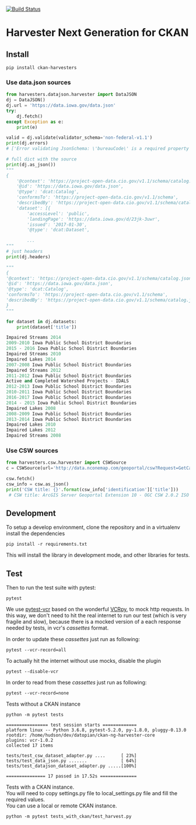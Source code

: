 [![Build Status](https://travis-ci.org/datopian/ckan-ng-harvester-core.svg?branch=master)](https://travis-ci.org/datopian/ckan-ng-harvester-core)

# Harvester Next Generation for CKAN

## Install

```
pip install ckan-harvesters
```


### Use data.json sources

```python
from harvesters.datajson.harvester import DataJSON
dj = DataJSON()
dj.url = 'https://data.iowa.gov/data.json'
try:
	dj.fetch()
except Exception as e:
	print(e)

valid = dj.validate(validator_schema='non-federal-v1.1')
print(dj.errors)
# ['Error validating JsonSchema: \'bureauCode\' is a required property ...

# full dict with the source
print(dj.as_json())
"""
{
	'@context': 'https://project-open-data.cio.gov/v1.1/schema/catalog.jsonld',
	'@id': 'https://data.iowa.gov/data.json',
	'@type': 'dcat:Catalog',
	'conformsTo': 'https://project-open-data.cio.gov/v1.1/schema',
	'describedBy': 'https://project-open-data.cio.gov/v1.1/schema/catalog.json',
	'dataset': [{
		'accessLevel': 'public',
		'landingPage': 'https://data.iowa.gov/d/23jk-3uwr',
		'issued': '2017-01-30',
		'@type': 'dcat:Dataset',

        ... 
"""
# just headers
print(dj.headers)

"""
{
'@context': 'https://project-open-data.cio.gov/v1.1/schema/catalog.jsonld',
'@id': 'https://data.iowa.gov/data.json',
'@type': 'dcat:Catalog',
'conformsTo': 'https://project-open-data.cio.gov/v1.1/schema',
'describedBy': 'https://project-open-data.cio.gov/v1.1/schema/catalog.json',
}
"""

for dataset in dj.datasets:
    print(dataset['title'])

Impaired Streams 2014
2009-2010 Iowa Public School District Boundaries
2015 - 2016 Iowa Public School District Boundaries
Impaired Streams 2010
Impaired Lakes 2014
2007-2008 Iowa Public School District Boundaries
Impaired Streams 2012
2011-2012 Iowa Public School District Boundaries
Active and Completed Watershed Projects - IDALS
2012-2013 Iowa Public School District Boundaries
2010-2011 Iowa Public School District Boundaries
2016-2017 Iowa Public School District Boundaries
2014 - 2015 Iowa Public School District Boundaries
Impaired Lakes 2008
2008-2009 Iowa Public School District Boundaries
2013-2014 Iowa Public School District Boundaries
Impaired Lakes 2010
Impaired Lakes 2012
Impaired Streams 2008

```


### Use CSW sources

```python
from harvesters.csw.harvester import CSWSource
c = CSWSource(url='http://data.nconemap.com/geoportal/csw?Request=GetCapabilities&Service=CSW&Version=2.0.2')

csw.fetch()
csw_info = csw.as_json()
print('CSW title: {}'.format(csw_info['identification']['title']))
 # CSW title: ArcGIS Server Geoportal Extension 10 - OGC CSW 2.0.2 ISO AP
```

## Development

To setup a develop environment, clone the repository and in a virtualenv install the dependencies

```
pip install -r requirements.txt
```

This will install the library in development mode, and other libraries for tests. 

## Test

Then to run the test suite with pytest:

```
pytest
```

We use [pytest-vcr](https://pytest-vcr.readthedocs.io/en/latest/) based on the wonderful [VCRpy](https://vcrpy.readthedocs.io/en/latest/), to mock http requests. In this way, we don't need to hit the real internet to run our test (which is very fragile and slow), because there is a mocked version of a each response needed by tests, in vcr's *cassettes* format. 

In order to update these *cassettes* just run as following: 

```
pytest --vcr-record=all
```

To actually hit the internet without use mocks, disable the plugin 

```
pytest --disable-vcr
```

In order to read from these *cassettes* just run as following: 

```
pytest --vcr-record=none
```

Tests without a CKAN instance

```
python -m pytest tests

================ test session starts =============
platform linux -- Python 3.6.8, pytest-5.2.0, py-1.8.0, pluggy-0.13.0
rootdir: /home/hudson/dev/datopian/ckan-ng-harvester-core
plugins: vcr-1.0.2
collected 17 items                                                                                                                                                          

tests/test_csw_dataset_adapter.py ....      [ 23%]
tests/test_data_json.py .......             [ 64%]
tests/test_datajson_dataset_adapter.py .....[100%]

=============== 17 passed in 17.52s ==============
```

Tests with a CKAN instance.  
You will need to copy settings.py file to local_settings.py file and fill the required values.  
You can use a local or remote CKAN instance.  


```
python -m pytest tests_with_ckan/test_harvest.py
```